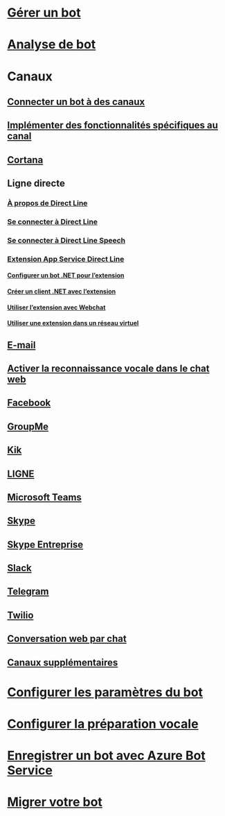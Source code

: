# [Gérer un bot](../bot-service-manage-overview.md)
# [Analyse de bot](../bot-service-manage-analytics.md)
# Canaux
## [Connecter un bot à des canaux](../bot-service-manage-channels.md)
## [Implémenter des fonctionnalités spécifiques au canal](../v4sdk/bot-builder-channeldata.md)
## [Cortana](../bot-service-channel-connect-cortana.md) 
## Ligne directe
### [À propos de Direct Line](../bot-service-channel-directline.md)
### [Se connecter à Direct Line](../bot-service-channel-connect-directline.md)
### [Se connecter à Direct Line Speech](../bot-service-channel-connect-directlinespeech.md)
### [Extension App Service Direct Line](../bot-service-channel-directline-extension.md)
#### [Configurer un bot .NET pour l’extension](../bot-service-channel-directline-extension-net-bot.md)
#### [Créer un client .NET avec l’extension](../bot-service-channel-directline-extension-net-client.md)
#### [Utiliser l’extension avec Webchat](../bot-service-channel-directline-extension-webchat-client.md)
#### [Utiliser une extension dans un réseau virtuel](../bot-service-channel-directline-extension-vnet.md)
## [E-mail](../bot-service-channel-connect-email.md)
## [Activer la reconnaissance vocale dans le chat web](../bot-service-channel-connect-webchat-speech.md)
## [Facebook](../bot-service-channel-connect-facebook.md)
## [GroupMe](../bot-service-channel-connect-groupme.md)
## [Kik](../bot-service-channel-connect-kik.md)
## [LIGNE](../bot-service-channel-connect-line.md)
## [Microsoft Teams](../channel-connect-teams.md)
## [Skype](../bot-service-channel-connect-skype.md)
## [Skype Entreprise](../bot-service-channel-connect-skypeforbusiness.md)
## [Slack](../bot-service-channel-connect-slack.md) 
## [Telegram](../bot-service-channel-connect-telegram.md) 
## [Twilio](../bot-service-channel-connect-twilio.md)
## [Conversation web par chat](../bot-service-channel-connect-webchat.md)
## [Canaux supplémentaires](../bot-service-channel-additional-channels.md)
# [Configurer les paramètres du bot](../bot-service-manage-settings.md)
# [Configurer la préparation vocale](../bot-service-manage-speech-priming.md)
# [Enregistrer un bot avec Azure Bot Service](../bot-service-quickstart-registration.md)
# [Migrer votre bot](../bot-service-migrate-bot.md)
